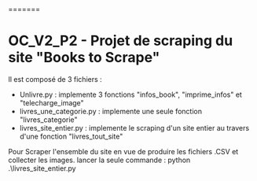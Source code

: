 =======
# OC_V2_P2 - Projet de scraping du site  "Books to Scrape"

Il est composé de 3 fichiers :
- Unlivre.py : implemente 3 fonctions "infos_book", "imprime_infos" et "telecharge_image"
- livres_une_categorie.py : implemente une seule fonction "livres_categorie"
- livres_site_entier.py : implemente le scraping d'un site entier au travers d'une fonction "livres_tout_site"

Pour Scraper l'ensemble du site en vue de produire les fichiers .CSV et collecter les images. 
lancer la seule commande : 
 python .\livres_site_entier.py

